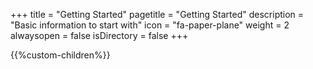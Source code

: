 +++
title = "Getting Started"
pagetitle = "Getting Started"
description = "Basic information to start with"
icon = "fa-paper-plane" 
weight = 2
alwaysopen = false
isDirectory = false
+++

{{%custom-children%}}